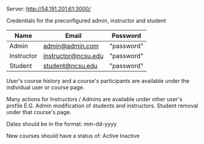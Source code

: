 
Server:
http://54.191.201.61:3000/

Credentials for the preconfigured admin, instructor and student

| Name       | Email               | Password   |
|------------|---------------------|------------|
| Admin      | admin@admin.com     | "password" | 
| Instructor | instructor@ncsu.edu | "password" | 
| Student    | student@ncsu.edu    | "password" | 

User's course history and a course's participants are available under the individual user or course page.


Many actions for Instructors / Admins are available under other user's profile E.G. Admin modification of students and instructors. Student removal under that course's page.

Dates should be in the format:
mm-dd-yyyy

New courses should have a status of:
Active
Inactive
